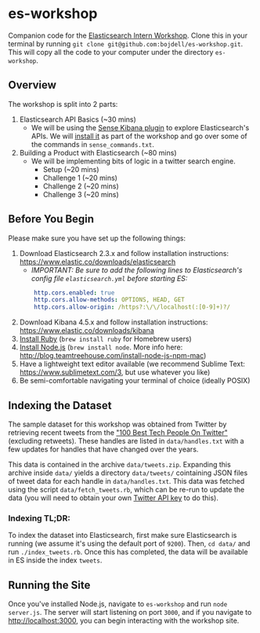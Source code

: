 # es-workshop
Companion code for the [Elasticsearch Intern Workshop](https://workday-search-intern-workshop.eventbrite.com). Clone this in your terminal by running `git clone git@github.com:bojdell/es-workshop.git`. This will copy all the code to your computer under the directory `es-workshop`.

## Overview
The workshop is split into 2 parts:

1. Elasticsearch API Basics (~30 mins)
    - We will be using the [Sense Kibana plugin](https://www.elastic.co/guide/en/sense/current/introduction.html) to explore Elasticsearch's APIs. We will [install it](https://www.elastic.co/guide/en/sense/current/installing.html) as part of the workshop and go over some of the commands in `sense_commands.txt`.
2. Building a Product with Elasticsearch (~80 mins)
    - We will be implementing bits of logic in a twitter search engine.
        - Setup (~20 mins)
        - Challenge 1 (~20 mins)
        - Challenge 2 (~20 mins)
        - Challenge 3 (~20 mins)

## Before You Begin
Please make sure you have set up the following things:

1. Download Elasticsearch 2.3.x and follow installation instructions: https://www.elastic.co/downloads/elasticsearch
    - _IMPORTANT: Be sure to add the following lines to Elasticsearch's config file `elasticsearch.yml` before starting ES:_
    ```yaml
        http.cors.enabled: true
        http.cors.allow-methods: OPTIONS, HEAD, GET
        http.cors.allow-origin: /https?:\/\/localhost(:[0-9]+)?/
    ```
2. Download Kibana 4.5.x and follow installation instructions: https://www.elastic.co/downloads/kibana
3. [Install Ruby](https://www.ruby-lang.org/en/documentation/installation/) (`brew install ruby` for Homebrew users)
4. [Install Node.js](https://nodejs.org/en/download/) (`brew install node`. More info here: http://blog.teamtreehouse.com/install-node-js-npm-mac)
5. Have a lightweight text editor available (we recommend Sublime Text: https://www.sublimetext.com/3, but use whatever you like)
6. Be semi-comfortable navigating your terminal of choice (ideally POSIX)

## Indexing the Dataset
The sample dataset for this workshop was obtained from Twitter by retrieving recent tweets from the ["100 Best Tech People On Twitter"](http://www.businessinsider.com/100-best-tech-people-on-twitter-2014-2014-11?op=1) (excluding retweets). These handles are listed in `data/handles.txt` with a few updates for handles that have changed over the years.

This data is contained in the archive `data/tweets.zip`. Expanding this archive inside `data/` yields a directory `data/tweets/` cointaining JSON files of tweet data for each handle in `data/handles.txt`. This data was fetched using the script `data/fetch_tweets.rb`, which can be re-run to update the data (you will need to obtain your own [Twitter API key](https://apps.twitter.com/) to do this).

### Indexing TL;DR:
To index the dataset into Elasticsearch, first make sure Elasticsearch is running (we assume it's using the default port of `9200`). Then, `cd data/` and run `./index_tweets.rb`. Once this has completed, the data will be available in ES inside the index `tweets`.

## Running the Site
Once you've installed Node.js, navigate to `es-workshop` and run `node server.js`. The server will start listening on port `3000`, and if you navigate to [http://localhost:3000](http://localhost:3000), you can begin interacting with the workshop site.
